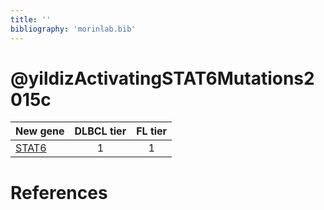```yaml
---
title: ''
bibliography: 'morinlab.bib'
---
```


# @yildizActivatingSTAT6Mutations2015c
|New gene|DLBCL tier|FL tier|
|:-|:-:|:-:|
|[STAT6](STAT6)|1 |1 |

# References

